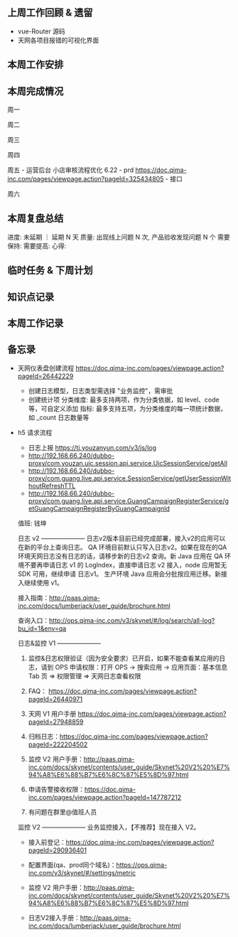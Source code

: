 ## 上周工作回顾 & 遗留
  - vue-Router 源码
  - 天网各项目报错的可视化界面

## 本周工作安排

## 本周完成情况
  周一

  周二
  
  周三

  周四 
    
  周五
    - 运营后台 小店审核流程优化 6.22
      - prd https://doc.qima-inc.com/pages/viewpage.action?pageId=325434805
      - 接口 

  周六

    
## 本周复盘总结
  进度: 未延期 ｜ 延期 N 天
  质量: 出现线上问题 N 次, 产品验收发现问题 N 个
  需要保持:
  需要提高:
  心得:

## 临时任务 & 下周计划
  
## 知识点记录

## 本周工作记录
  
## 备忘录
  - 天网仪表盘创建流程 https://doc.qima-inc.com/pages/viewpage.action?pageId=26442229
    - 创建日志模型，日志类型需选择 "业务监控"，需审批
    - 创建统计项
      分类维度: 最多支持两项，作为分类依据，如 level、code 等，可自定义添加
      指标: 最多支持五项，为分类维度的每一项统计数据，如 _count 日志数量等

  
  - h5 请求流程
    - 日志上报 https://tj.youzanyun.com/v3/js/log
    - http://192.168.66.240/dubbo-proxy/com.youzan.uic.session.api.service.UicSessionService/getAll
    - http://192.168.66.240/dubbo-proxy/com.guang.live.api.service.SessionService/getUserSessionWithoutRefreshTTL
    - http://192.168.66.240/dubbo-proxy/com.guang.live.api.service.GuangCampaignRegisterService/getGuangCampaignRegisterByGuangCampaignId
    

    值班: 钱坤

    日志 v2
    ———————
    日志v2版本目前已经完成部署，接入v2的应用可以在新的平台上查询日志。
    QA 环境目前默认只写入日志v2。如果在现在的QA环境天网日志没有日志的话，请移步新的日志v2 查询。新 Java 应用在 QA 环境不要再申请日志 v1 的 LogIndex，直接申请日志 v2 接入，node 应用暂无 SDK 可用，继续申请 日志v1。
    生产环境 Java 应用会分批按应用迁移。新接入继续使用 v1。

    接入指南：http://paas.qima-inc.com/docs/lumberjack/user_guide/brochure.html

    查询入口：http://ops.qima-inc.com/v3/skynet/#/log/search/all-log?bu_id=1&env=qa


    日志&监控 V1
    ———————
    1. 监控&日志权限验证（因为安全要求）已开启，如果不能查看某应用的日志，请到 OPS 申请权限：打开 OPS -> 搜索应用 -> 应用页面：基本信息 Tab 页 => 权限管理 => 天网日志查看权限 

    2. FAQ：
    https://doc.qima-inc.com/pages/viewpage.action?pageId=26440971

    3. 天网 V1 用户手册 https://doc.qima-inc.com/pages/viewpage.action?pageId=27948859

    4. 归档日志：https://doc.qima-inc.com/pages/viewpage.action?pageId=222204502

    5. 监控 V2 用户手册：http://paas.qima-inc.com/docs/skynet/contents/user_guide/Skynet%20V2%20%E7%94%A8%E6%88%B7%E6%8C%87%E5%8D%97.html

    6. 申请告警接收权限：https://doc.qima-inc.com/pages/viewpage.action?pageId=147787212

    7. 有问题在群里@值班人员


    监控 V2
    ———————
    业务监控接入，【不推荐】现在接入 V2。

    - 接入前登记：https://doc.qima-inc.com/pages/viewpage.action?pageId=290936401

    - 配置界面(qa、prod同个域名)：https://ops.qima-inc.com/v3/skynet/#/settings/metric

    - 监控 V2 用户手册：http://paas.qima-inc.com/docs/skynet/contents/user_guide/Skynet%20V2%20%E7%94%A8%E6%88%B7%E6%8C%87%E5%8D%97.html
    - 日志V2接入手册：http://paas.qima-inc.com/docs/lumberjack/user_guide/brochure.html

